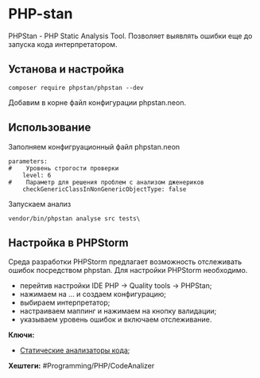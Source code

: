 
# PHP-stan

PHPStan - PHP Static Analysis Tool. Позволяет выявлять ошибки еще до запуска кода интерпретатором. 


## Установа и настройка

```shell
composer require phpstan/phpstan --dev
```

Добавим в корне файл конфигурации phpstan.neon.

## Использование

Заполняем конфигруационный файл phpstan.neon

```neon
parameters:  
#    Уровень строгости проверки  
    level: 6  
#    Параметр для решения проблем с анализом дженериков  
    checkGenericClassInNonGenericObjectType: false
```

Запускаем анализ

```shell
vendor/bin/phpstan analyse src tests\
```

## Настройка в PHPStorm

Среда разработки PHPStorm предлагает возможность отслеживать ошибок посредством phpstan. Для настройки PHPStorm необходимо.
- перейтив настройки IDE PHP -> Quality tools -> PHPStan;
- нажимаем на  ... и создаем конфигурацию;
- выбираем интерпретатор;
- настраиваем маппинг и нажимаем на кнопку валидации;
- указываем уровень ошибок и включаем отслеживание.

**Ключи:**
- [Статические анализаторы кода](static-code-analizers);

**Хештеги:** #Programming/PHP/CodeAnalizer